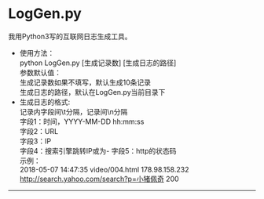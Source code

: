 # LogGen.py
我用Python3写的互联网日志生成工具。  
- 使用方法：  
python LogGen.py [生成记录数] [生成日志的路径]  
参数默认值：  
生成记录数如果不填写，默认生成10条记录  
生成日志的路径，默认在LogGen.py当前目录下 
- 生成日志的格式:  
记录内字段间\t分隔，记录间\n分隔  
字段1：时间，YYYY-MM-DD hh:mm:ss  
字段2：URL  
字段3：IP  
字段4：搜索引擎跳转IP或为-
字段5：http的状态码  
示例：  
2018-05-07 14:47:35	video/004.html	178.98.158.232	http://search.yahoo.com/search?p=小猪佩奇	200

***
